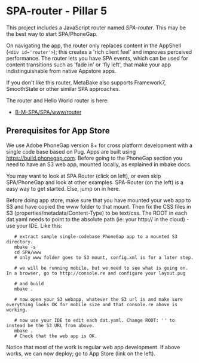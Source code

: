 

# SPA-router - Pillar 5

This project includes a JavaScript router named _SPA-router_. This may be the best way to start SPA/PhoneGap.

On navigating the app, the router only replaces content in the AppShell (`<div id='router'>`); this creates a 'rich client feel' and improves perceived performance. The router lets you have SPA events, which can be used for content transitions such as 'fade in' or 'fly left', that make your app indistinguishable from native Appstore apps.

If you don't like this router, MetaBake also supports Framework7, SmoothState or other similar SPA approaches.


The router and Hello World router is here:

 - [B-M-SPA/SPA/www/router](https://github.com/metabake/B-M-SPA/tree/master/router)



## Prerequisites for App Store

We use Adobe PhoneGap version 8+ for cross platform development with a single code base based on Pug. Apps are built using https://build.phonegap.com. Before going to the PhoneGap section you need to have an S3 web app, mounted locally, as explained in mbake docs.

You may want to look at SPA Router (click on left), or even skip SPA/PhoneGap and look at other examples. SPA-Router (on the left) is a easy way to get started. Else, jump on in here.

Before doing app store, make sure that you have mounted your web app to S3 and have copied the www folder to that mount. Then fix the CSS files in S3 (properties/metadata/Content-Type) to be text/css. The ROOT in each dat.yaml needs to point to the absolute path (ie: your http:// in the cloud) - use your IDE. Like this:
```
   # extract sample single-codebase PhoneGap app to a mounted S3 directory.
   mbake -s
   cd SPA/www
   # only www folder goes to S3 mount, config.xml is for a later step.

   # we will be running mobile, but we need to see what is going on. In a browser, go to http://console.re and configure your layout.pug

   # and build
   mbake .

   # now open your S3 webapp, whatever the S3 url is and make sure everything looks OK for mobile size and that console.re above is working.

   # now use your IDE to edit each dat.yaml. Change ROOT: '' to instead be the S3 URL from above.
   mbake .
   # Check that the web app is OK.

```
Notice that most of the work is regular web app development. If above works, we can now deploy; go to App Store (link on the left).


